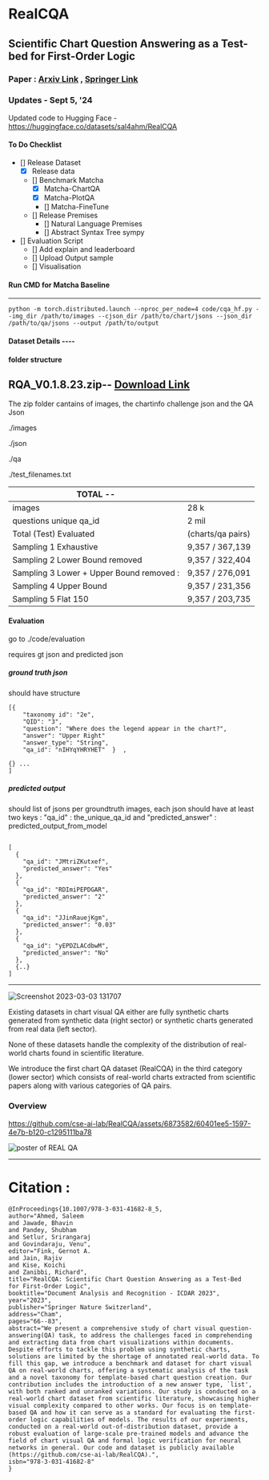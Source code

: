 # RealCQA
## Scientific Chart Question Answering as a Test-bed for First-Order Logic

### Paper :  [Arxiv Link](https://arxiv.org/pdf/2308.01979.pdf) , [Springer Link](https://link.springer.com/chapter/10.1007/978-3-031-41682-8_5)

### Updates - Sept 5, '24
Updated code to Hugging Face - https://huggingface.co/datasets/sal4ahm/RealCQA
#### To Do Checklist

- [] Release Dataset
  - [x] Release data
  - [] Benchmark Matcha
      - [x] Matcha-ChartQA
      - [x] Matcha-PlotQA
      - [] Matcha-FineTune
  - [] Release Premises
      - [] Natural Language Premises
      - [] Abstract Syntax Tree sympy
- [] Evaluation Script
    - [] Add explain and leaderboard
    - [] Upload Output sample
    - [] Visualisation       


#### Run CMD  for Matcha Baseline
---
```
python -m torch.distributed.launch --nproc_per_node=4 code/cqa_hf.py --img_dir /path/to/images --cjson_dir /path/to/chart/jsons --json_dir /path/to/qa/jsons --output /path/to/output
```

#### Dataset Details ----

####  folder structure 
RQA_V0.1.8.23.zip-- [Download Link ](https://drive.google.com/file/d/1QJ1v1x7XRILRjCB2YKJ6QejgdznuLuTY/view?usp=sharing)
---
The zip folder cantains of images, the chartinfo challenge json and the QA Json 

./images       

./json 

./qa

./test_filenames.txt


| TOTAL --                                 |                   |
|------------------------------------------|-------------------|
| images                                   |  28 k             |
| questions unique qa_id                   | 2 mil             |
| Total (Test) Evaluated                   | (charts/qa pairs) |
| Sampling 1 Exhaustive                    | 9,357 / 367,139   |
| Sampling 2 Lower Bound removed           | 9,357 / 322,404   |
| Sampling 3 Lower + Upper Bound removed : | 9,357 / 276,091   |
| Sampling 4 Upper Bound                   | 9,357 / 231,356   |
| Sampling 5 Flat 150                      | 9,357 / 203,735   |


#### Evaluation 

go to ./code/evaluation 

requires gt json and predicted json 

##### ground truth json 
should have structure 

```
[{
    "taxonomy id": "2e", 
    "QID": "3",
    "question": "Where does the legend appear in the chart?",
    "answer": "Upper Right"
    "answer_type": "String", 
    "qa_id": "nIHYqYHRYHET"  }  , 

{} ...
]
```

##### predicted output
should list of jsons per groundtruth images, each json should have at least two keys : "qa_id" : the_unique_qa_id and "predicted_answer" : predicted_output_from_model

```

[
  {
    "qa_id": "JMtriZKutxef",
    "predicted_answer": "Yes"
  },
  {
    "qa_id": "RDImiPEPDGAR",
    "predicted_answer": "2"
  },
  {
    "qa_id": "JJinRauejKgm",
    "predicted_answer": "0.03"
  },
  {
    "qa_id": "yEPDZLACdbwM",
    "predicted_answer": "No"
  },
  {..}
]
```
---


![Screenshot 2023-03-03 131707](https://github.com/cse-ai-lab/RealCQA/assets/6873582/3b8b0728-433d-4798-afb6-2d6cdbbb6541)

Existing datasets in chart visual QA either are fully synthetic charts generated from synthetic data (right sector) or synthetic charts generated from real data (left sector). 

None of these datasets handle the complexity of the distribution of real-world charts found in scientific literature. 

We introduce the first chart QA dataset (RealCQA) in the third category (lower sector) which consists of real-world charts extracted from scientific papers along with various categories of QA pairs.

### Overview 


https://github.com/cse-ai-lab/RealCQA/assets/6873582/60401ee5-1597-4e7b-b120-c1295111ba78


![poster of REAL QA](https://github.com/cse-ai-lab/RealCQA/blob/main/figs/REALcqa_v2.svg "Real CQA")

---


# Citation :

```
@InProceedings{10.1007/978-3-031-41682-8_5,
author="Ahmed, Saleem
and Jawade, Bhavin
and Pandey, Shubham
and Setlur, Srirangaraj
and Govindaraju, Venu",
editor="Fink, Gernot A.
and Jain, Rajiv
and Kise, Koichi
and Zanibbi, Richard",
title="RealCQA: Scientific Chart Question Answering as a Test-Bed for First-Order Logic",
booktitle="Document Analysis and Recognition - ICDAR 2023",
year="2023",
publisher="Springer Nature Switzerland",
address="Cham",
pages="66--83",
abstract="We present a comprehensive study of chart visual question-answering(QA) task, to address the challenges faced in comprehending and extracting data from chart visualizations within documents. Despite efforts to tackle this problem using synthetic charts, solutions are limited by the shortage of annotated real-world data. To fill this gap, we introduce a benchmark and dataset for chart visual QA on real-world charts, offering a systematic analysis of the task and a novel taxonomy for template-based chart question creation. Our contribution includes the introduction of a new answer type, `list', with both ranked and unranked variations. Our study is conducted on a real-world chart dataset from scientific literature, showcasing higher visual complexity compared to other works. Our focus is on template-based QA and how it can serve as a standard for evaluating the first-order logic capabilities of models. The results of our experiments, conducted on a real-world out-of-distribution dataset, provide a robust evaluation of large-scale pre-trained models and advance the field of chart visual QA and formal logic verification for neural networks in general. Our code and dataset is publicly available (https://github.com/cse-ai-lab/RealCQA).",
isbn="978-3-031-41682-8"
}

```

